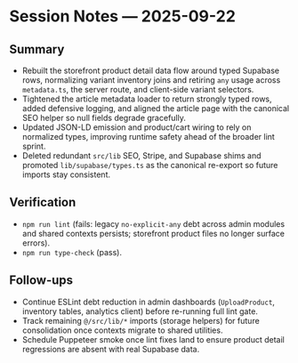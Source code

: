 # Session Notes — 2025-09-22

## Summary
- Rebuilt the storefront product detail data flow around typed Supabase rows, normalizing variant inventory joins and retiring `any` usage across `metadata.ts`, the server route, and client-side variant selectors.
- Tightened the article metadata loader to return strongly typed rows, added defensive logging, and aligned the article page with the canonical SEO helper so null fields degrade gracefully.
- Updated JSON-LD emission and product/cart wiring to rely on normalized types, improving runtime safety ahead of the broader lint sprint.
- Deleted redundant `src/lib` SEO, Stripe, and Supabase shims and promoted `lib/supabase/types.ts` as the canonical re-export so future imports stay consistent.

## Verification
- `npm run lint` (fails: legacy `no-explicit-any` debt across admin modules and shared contexts persists; storefront product files no longer surface errors).
- `npm run type-check` (pass).

## Follow-ups
- Continue ESLint debt reduction in admin dashboards (`UploadProduct`, inventory tables, analytics client) before re-running full lint gate.
- Track remaining `@/src/lib/*` imports (storage helpers) for future consolidation once contexts migrate to shared utilities.
- Schedule Puppeteer smoke once lint fixes land to ensure product detail regressions are absent with real Supabase data.
